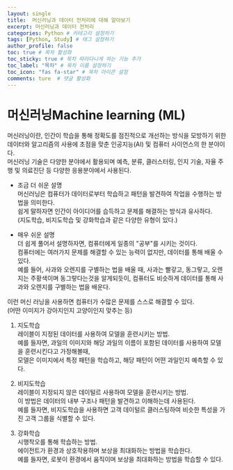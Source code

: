 ```yaml
---
layout: single
title:  머신러닝과 데이터 전처리에 대해 알아보기 
excerpt: 머신러닝과 데이터 전처리
categories: Python # 카테고리 설정하기 
tags: [Python, Study] # 태그 설정하기 
author_profile: false
toc: true # 목차 활성화 
toc_sticky: true # 목차 따라다니게 하는 기능 추가
toc_label: "목차" # 목차 이름 설정하기 
toc_icon: "fas fa-star" # 목차 아이콘 설정 
comments: ture  # 댓글 활성화 
---
```


# 머신러닝Machine learning (ML)
머신러닝이란, 인간이 학습을 통해 정확도를 점진적으로 개선하는 방식을 모방하기 위한   
데이터와 알고리즘의 사용에 초점을 맞춘 인공지능(AI) 및 컴퓨터 사이언스의 한 분야이다.   
머신러닝 기술은 다양한 분야에서 활용되며 예측, 분류, 클러스터링, 인지 기술, 자율 주행 및 의료진단 등 다양한 응용분야에서 사용된다.     
   

- 조금 더 쉬운 설명   
머신러닝은 컴퓨터가 데이터로부터 학습하고 패턴을 발견하여 작업을 수행하는 방법을 의미한다.   
쉽게 말하자면 인간이 아이디어를 습득하고 문제를 해결하는 방식과 유사하다.   
(지도학습, 비지도학습 및 강화학습과 같은 다양한 유형이 있다.)   

- 매우 쉬운 설명   
더 쉽게 풀어서 설명하자면, 컴퓨터에게 일종의 "공부"를 시키는 것이다.   
컴퓨터에는 여러가지 문제를 해결할 수 있는 능력이 없지만, 데이터를 통해 배울 수 있다.   
예를 들어, 사과와 오렌지를 구별하는 법을 배울 때, 사과는 빨갛고, 동그랗고, 오렌지는 주황색이며 동그랗다는것을 알게되듯이, 컴퓨터도 비슷하게 데이터를 통해 사과와 오렌지를 구별하는 법을 배운다.   
   
이런 머신 러닝을 사용하면 컴퓨터가 수많은 문제를 스스로 해결할 수 있다.   
(어떤 이미지가 강아지인지 고양이인지 맞추는 등)   

1. 지도학습   
레이블이 지정된 데이터를 사용하여 모델을 훈련시키는 방법.   
예를 들자면, 과일의 이미지와 해당 과일의 이름이 포함된 데이터를 사용하여 모델을 훈련시킨다고 가정해볼때,   
모델은 이미지에서 특정 패턴을 학습하고, 해당 패턴이 어떤 과일인지 예측할 수 있다.   

2. 비지도학습   
레이블이 지정되지 않은 데이털르 사용하여 모델을 훈련시키는 방법.   
이 방법은 데이터의 내부 구조나 패턴을 발견하고 이해하는데 사용된다.   
예를 들자면, 비지도학습을 사용하면 고객 데이털르 클러스팅하여 비슷한 특성을 가진 고객 그룹을 식별할 수 있다.   

3. 강화학습   
시행착오를 통해 학습하는 방법.   
에이전트가 환경과 상호작용하며 보상을 최대화하는 방법을 학습한다.   
예를 들자면, 로봇이 환경에서 움직이며 보상을 최대화하는 방법을 학습할 수 있다. 